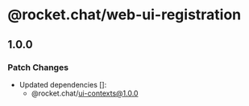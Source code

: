 # @rocket.chat/web-ui-registration

## 1.0.0

### Patch Changes

- Updated dependencies []:
  - @rocket.chat/ui-contexts@1.0.0
